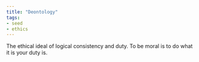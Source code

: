 ```yaml
---
title: "Deontology"
tags:
- seed
- ethics
---
```


The ethical ideal of logical consistency and duty. To be moral is to do what it is your duty is.